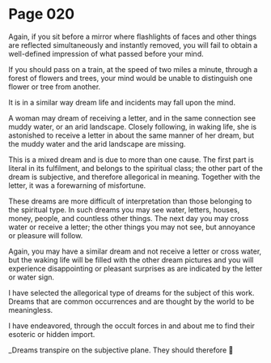 # Page 020
Again, if you sit before a mirror where flashlights of faces and
other things are reflected simultaneously and instantly removed,
you will fail to obtain a well-defined impression of what passed
before your mind.


If you should pass on a train, at the speed of two miles a minute,
through a forest of flowers and trees, your mind would be unable
to distinguish one flower or tree from another.


It is in a similar way dream life and incidents may fall upon the mind.


A woman may dream of receiving a letter, and in the same connection see
muddy water, or an arid landscape. Closely following, in waking life,
she is astonished to receive a letter in about the same manner of her dream,
but the muddy water and the arid landscape are missing.


This is a mixed dream and is due to more than one cause.
The first part is literal in its fulfilment, and belongs to
the spiritual class; the other part of the dream is subjective,
and therefore allegorical in meaning. Together with the letter,
it was a forewarning of misfortune.


These dreams are more difficult of interpretation than those
belonging to the spiritual type. In such dreams you may see water,
letters, houses, money, people, and countless other things.
The next day you may cross water or receive a letter; the other
things you may not see, but annoyance or pleasure will follow.


Again, you may have a similar dream and not receive a letter or cross water,
but the waking life will be filled with the other dream pictures and you will
experience disappointing or pleasant surprises as are indicated by the letter
or water sign.


I have selected the allegorical type of dreams for the subject of this work.
Dreams that are common occurrences and are thought by the world
to be meaningless.


I have endeavored, through the occult forces in and about me
to find their esoteric or hidden import.


_Dreams transpire on the subjective plane. They should therefore
